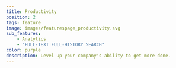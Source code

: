 ```yaml
---
title: Productivity
position: 2
tags: feature
image: images/featurespage_productivity.svg
sub_features:
    - Analytics
    - "FULL-TEXT FULL-HISTORY SEARCH"
color: purple
description: Level up your company's ability to get more done.
---
```

